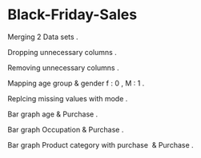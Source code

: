 # Black-Friday-Sales

Merging 2 Data sets .

Dropping unnecessary columns .

Removing unnecessary columns .

Mapping age group &  gender f : 0  , M : 1 .

Replcing missing values with mode .

Bar graph age & Purchase .

Bar graph Occupation & Purchase .

Bar graph Product category with purchase  & Purchase .
